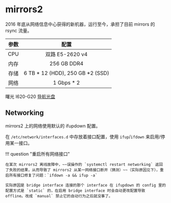 # mirrors2

2016 年底从网络信息中心获得的新机器，运行至今，承担了目前 mirrors 的 rsync 流量。

| 参数  |                配置                |
| :---: | :--------------------------------: |
|  CPU  |          双路 E5-2620 v4           |
| 内存  |            256 GB DDR4             |
| 存储  | 6 TB \* 12 (HDD), 250 GB \*2 (SSD) |
| 网络  |            1 Gbps \* 2             |

曙光 I620-G20 [导航光盘](https://ftp.lug.ustc.edu.cn/ebook/sugon-I620-G20.iso)

## Networking

mirrors2 上的网络使用默认的 ifupdown 配置。

在 `/etc/network/interfaces.d` 中存放着接口配置，使用 `ifup`/`ifdown` 来启用/停用某一接口。

!!! question "重启所有网络接口"

    在某次 mirrors2 离线故障中，~~误操作的 `systemctl restart networking` 返回了失败的结果，从而导致了 mirrors2 从某一网络接口断开（猜测）~~（实际原因见下），重启所有接口修复了问题：`ifdown -a && ifup -a`

    实际原因是 bridge interface 连接的那个 interface 在 ifupdown 的 config 里的配置方式是 `static` 的，在启用 bridge interface 时会自动更改配置导致 offline。改成 `manual` 禁止它的自动行为之后就没事了。
